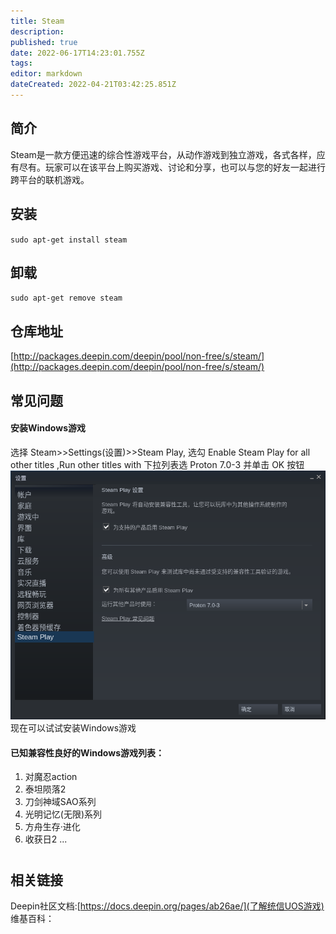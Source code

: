 ```yaml
---
title: Steam
description: 
published: true
date: 2022-06-17T14:23:01.755Z
tags: 
editor: markdown
dateCreated: 2022-04-21T03:42:25.851Z
---
```


## 简介

Steam是一款方便迅速的综合性游戏平台，从动作游戏到独立游戏，各式各样，应有尽有。玩家可以在该平台上购买游戏、讨论和分享，也可以与您的好友一起进行跨平台的联机游戏。

## 安装

`sudo apt-get install steam`

## 卸载

`sudo apt-get remove steam`

## 仓库地址

[http://packages.deepin.com/deepin/pool/non-free/s/steam/](http://packages.deepin.com/deepin/pool/non-free/s/steam/)


## 常见问题

#### 安装Windows游戏
选择 Steam>>Settings(设置)>>Steam Play, 选勾 Enable Steam Play for all other titles ,Run other titles with 下拉列表选 Proton 7.0-3 并单击 OK 按钮
![截图_steam_20220617221355.png](/截图_steam_20220617221355.png)
现在可以试试安装Windows游戏

#### 已知兼容性良好的Windows游戏列表：
1. 对魔忍action
2. 泰坦陨落2
3. 刀剑神域SAO系列
4. 光明记忆(无限)系列
5. 方舟生存·进化
6. 收获日2
...


#

## 相关链接
Deepin社区文档:[https://docs.deepin.org/pages/ab26ae/](了解统信UOS游戏)
维基百科：